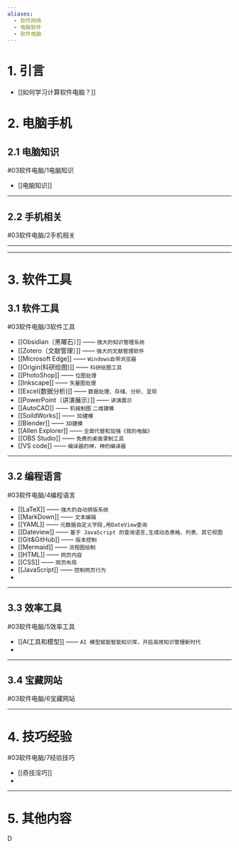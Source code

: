 ```yaml
---
aliases:
  - 软件网络
  - 电脑软件
  - 软件电脑
---
```

# 1. 引言 
- [[如何学习计算软件电脑？]]

# 2. 电脑手机 
## 2.1 电脑知识 
#03软件电脑/1电脑知识
- [[电脑知识]]

---
## 2.2 手机相关 
#03软件电脑/2手机相关 

---
---
# 3. 软件工具 
## 3.1 软件工具 
#03软件电脑/3软件工具 
- [[Obsidian（黑曜石）]] —— `强大的知识管理系统`
- [[Zotero（文献管理）]] —— `强大的文献管理软件`
- [[Microsoft Edge]] —— `Windows自带浏览器`
- [[Origin(科研绘图)]] —— `科研绘图工具`
- [[PhotoShop]] —— `位图处理`
- [[Inkscape]] —— `矢量图处理`
- [[Excel(数据分析)]] —— `数据处理、存储、分析、呈现`
- [[PowerPoint（讲演展示）]] —— `讲演展示`
- [[AutoCAD]] —— `机械制图` `二维建模 `
- [[SoildWorks]] —— `3D建模`
- [[Blender]] —— `3D建模`
- [[Allen Explorer]] —— `全面代替和加强《我的电脑》`
- [[OBS Studio]] —— `免费的桌面录制工具`
- [[VS code]] —— `编译器的神，神的编译器`
---
## 3.2 编程语言
#03软件电脑/4编程语言 
- [[LaTeX]] —— `强大的自动排版系统`
- [[MarkDown]] —— `文本编辑`
- [[YAML]] —— `元数据自定义字段,用DateView查询`
- [[Dateview]] —— `基于 JavaScript 的查询语言,生成动态表格、列表、其它视图`
- [[Git&GitHub]] —— `版本控制`
- [[Mermaid]] —— `流程图绘制`
- [[HTML]] —— `网页内容`
- [[CSS]] —— `网页布局`
- [[JavaScript]] —— `控制网页行为`
- 

---
## 3.3 效率工具 
#03软件电脑/5效率工具 
- [[AI工具和模型]] —— `AI 模型赋能智能知识库，开启高效知识管理新时代`
- 
---
## 3.4 宝藏网站 
#03软件电脑/6宝藏网站


---

# 4. 技巧经验 
#03软件电脑/7经验技巧 
- [[奇技淫巧]]
- 
---

# 5. 其他内容 
D